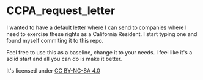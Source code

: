 # CCPA_request_letter

I wanted to have a default letter where I can send to companies where I need to exercise these rights as a California Resident. I start typing one and found myself commiting it to this repo.

Feel free to use this as a baseline, change it to your needs. I feel like it's a solid start and all you can do is make it better. 

It's licensed under [CC BY-NC-SA 4.0](https://creativecommons.org/licenses/by-nc-sa/4.0/)
